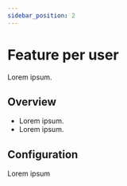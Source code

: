 ```yaml
---
sidebar_position: 2
---
```


# Feature per user

Lorem ipsum.

## Overview

- Lorem ipsum.
- Lorem ipsum.

## Configuration

Lorem ipsum